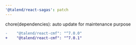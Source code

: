 ```yaml
---
'@talend/react-sagas': patch
---
```


chore(dependencies): auto update for maintenance purpose

```diff
-    "@talend/react-cmf": "^7.0.0"
+    "@talend/react-cmf": "^7.0.1"
```

